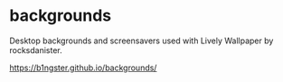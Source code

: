 # backgrounds

Desktop backgrounds and screensavers used with Lively Wallpaper by rocksdanister.

https://b1ngster.github.io/backgrounds/
